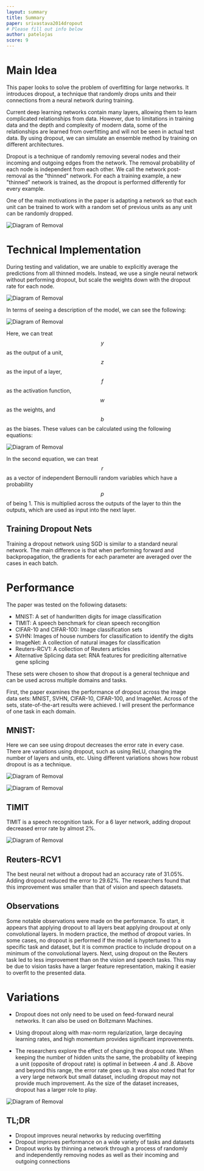 ```yaml
---
layout: summary
title: Summary
paper: srivastava2014dropout
# Please fill out info below
author: patelojas
score: 9
---
```


# Main Idea

This paper looks to solve the problem of overfitting for large networks. It introduces dropout, a technique that randomly drops units and their connections from a neural network during training. 

Current deep learning networks contain many layers, allowing them to learn complicated relationships from data. However, due to limitations in training data and the depth and complexity of modern data, some of the relationships are learned from overfitting and will not be seen in actual test data. By using dropout, we can simulate an ensemble method by training on different architectures. 

Dropout is a technique of randomly removing several nodes and their incoming and outgoing edges from the network. The removal probability of each node is independent from each other. We call the network post-removal as the "thinned" network. For each a training example, a new "thinned" network is trained, as the dropout is performed differently for every example. 

One of the main motivations in the paper is adapting a network so that each unit can be trained to work with a random set of previous units as any unit can be randomly dropped. 

![Diagram of Removal](srivastava2014dropout_1a.png)

# Technical Implementation

During testing and validation, we are unable to explicitly average the predictions from all thinned models. Instead, we use a single neural network without performing dropout, but scale the weights down with the dropout rate for each node. 

![Diagram of Removal](srivastava2014dropout_1b.png)

In terms of seeing a description of the model, we can see the following:

![Diagram of Removal](srivastava2014dropout_1e.png)

Here, we can treat $$y$$ as the output of a unit, $$z$$ as the input of a layer, $$f$$ as the activation function, $$w$$ as the weights, and $$b$$ as the biases. These values can be calculated using the following equations: 

![Diagram of Removal](srivastava2014dropout_1c.png)

In the second equation, we can treat $$r$$ as a vector of independent Bernoulli random variables which have a probability $$p$$ of being 1. This is multiplied across the outputs of the layer to thin the outputs, which are used as input into the next layer. 

## Training Dropout Nets

Training a dropout network using SGD is similar to a standard neural network. The main difference is that when performing forward and backpropagation, the gradients for each parameter are averaged over the cases in each batch. 


# Performance

The paper was tested on the following datasets:
* MNIST: A set of handwritten digits for image classification
* TIMIT: A speech benchmark for clean speech recongition
* CIFAR-10 and CIFAR-100: Image classification sets
* SVHN: Images of house numbers for classification to identify the digits
* ImageNet: A collection of natural images for classification
* Reuters-RCV1: A collection of Reuters articles
* Alternative Splicing data set: RNA features for prediciting alternative gene splicing

These sets were chosen to show that dropout is a general technique and can be used across multiple domains and tasks. 

First, the paper examines the performance of dropout across the image data sets: MNIST, SVHN, CIFAR-10, CIFAR-100, and ImageNet. Across of the sets, state-of-the-art results were achieved. I will present the performance of one task in each domain. 

## MNIST: 

Here we can see using dropout decreases the error rate in every case. There are variations using dropout, such as using ReLU, changing the number of layers and units, etc. Using different variations shows how robust dropout is as a technique. 

![Diagram of Removal](srivastava2014dropout_1f.png)

![Diagram of Removal](srivastava2014dropout_1g.png)


## TIMIT

TIMIT is a speech recognition task. For a 6 layer network, adding dropout decreased error rate by almost 2%. 

![Diagram of Removal](srivastava2014dropout_1k.png)

## Reuters-RCV1

The best neural net without a dropout had an accuracy rate of 31.05%. Adding dropout reduced the error to 29.62%. The researchers found that this improvement was smaller than that of vision and speech datasets. 

## Observations

Some notable observations were made on the performance. To start, it appears that applying dropout to all layers beat applying droupout at only convolutional layers. In modern practice, the method of dropout varies. In some cases, no dropout is performed if the model is hyptertuned to a specific task and dataset, but it is common practice to include dropout on a minimum of the convolutional layers. Next, using dropout on the Reuters task led to less improvement than on the vision and speech tasks. This may be due to vision tasks have a larger feature representation, making it easier to overfit to the presented data. 

# Variations

* Dropout does not only need to be used on feed-forward neural networks. It can also be used on Boltzmann Machines. 

* Using dropout along with max-norm regularization, large decaying learning rates, and high momentum provides significant improvements. 

* The researchers explore the effect of changing the dropout rate. When keeping the number of hidden units the same, the probability of keeping a unit (opposite of dropout rate) is optimal in between .4 and .8. Above and beyond this range, the error rate goes up. It was also noted that for a very large network but small dataset, including dropout may not provide much improvement. As the size of the dataset increases, dropout has a larger role to play. 

![Diagram of Removal](srivastava2014dropout_1l.png)


## TL;DR
* Dropout improves neural networks by reducing overfitting
* Dropout improves performance on a wide variety of tasks and datasets
* Dropout works by thinning a network through a process of randomly and independently removing nodes as well as their incoming and outgoing connections 
